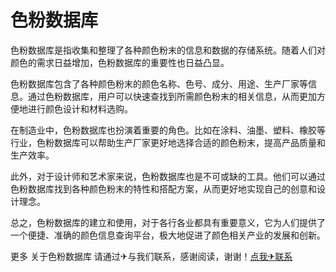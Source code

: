 # 色粉数据库

色粉数据库是指收集和整理了各种颜色粉末的信息和数据的存储系统。随着人们对颜色的需求日益增加，色粉数据库的重要性也日益凸显。

色粉数据库包含了各种颜色粉末的颜色名称、色号、成分、用途、生产厂家等信息。通过色粉数据库，用户可以快速查找到所需颜色粉末的相关信息，从而更加方便地进行颜色设计和材料选购。

在制造业中，色粉数据库也扮演着重要的角色。比如在涂料、油墨、塑料、橡胶等行业，色粉数据库可以帮助生产厂家更好地选择合适的颜色粉末，提高产品质量和生产效率。

此外，对于设计师和艺术家来说，色粉数据库也是不可或缺的工具。他们可以通过色粉数据库找到各种颜色粉末的特性和搭配方案，从而更好地实现自己的创意和设计理念。

总之，色粉数据库的建立和使用，对于各行各业都具有重要意义，它为人们提供了一个便捷、准确的颜色信息查询平台，极大地促进了颜色相关产业的发展和创新。

更多 关于色粉数据库 请通过✈与我们联系，感谢阅读，谢谢！[点我✈联系](https://d.k02.cc)